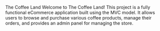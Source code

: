 


 The Coffee Land
Welcome to The Coffee Land! This project is a fully functional eCommerce application built using the MVC model. It allows users to browse and purchase various coffee products, manage their orders, and provides an admin panel for managing the store.
